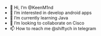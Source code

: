 - 👋 Hi, I’m @KeenM1nd
- 👀 I’m interested in develop android apps
- 🌱 I’m currently learning Java
- 💞️ I’m looking to collaborate on Cisco
- 📫 How to reach me @shiftych in telegram

<!---
KeenM1nd/KeenM1nd is a ✨ special ✨ repository because its `README.md` (this file) appears on your GitHub profile.
You can click the Preview link to take a look at your changes.
--->
